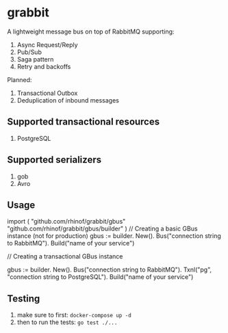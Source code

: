 # grabbit

A lightweight message bus on top of RabbitMQ supporting:

1) Async Request/Reply
2) Pub/Sub
3) Saga pattern
4) Retry and backoffs

Planned:

1) Transactional Outbox
2) Deduplication of inbound messages


## Supported transactional resources
1) PostgreSQL
## Supported serializers
1) gob
2) Avro

## Usage

import (
	"github.com/rhinof/grabbit/gbus"
	"github.com/rhinof/grabbit/gbus/builder"
)
// Creating a basic GBus instance (not for production)
gbus := builder.
  New().
  Bus("connection string to RabbitMQ").
  Build("name of your service")

// Creating a transactional GBus instance


gbus := builder.
		New().
		Bus("connection string to RabbitMQ").
		Txnl("pg", "connection string to PostgreSQL").
		Build("name of your service")

## Testing

1) make sure to first: `docker-compose up -d`
2) then to run the tests: `go test ./...`
